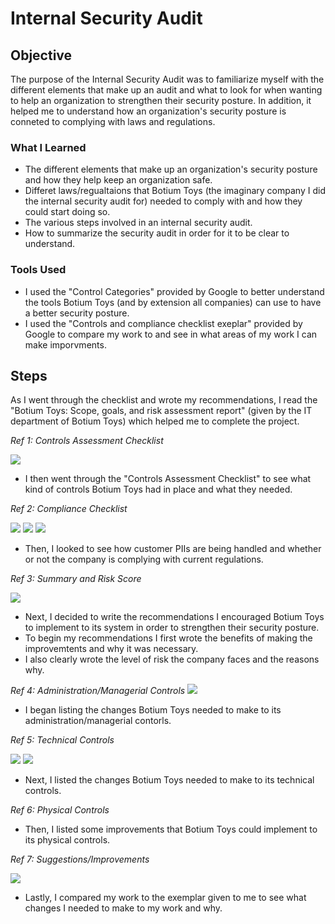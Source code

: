 # Internal Security Audit

## Objective

The purpose of the Internal Security Audit was to familiarize myself with the different elements that make up an audit and what to look for when wanting to help an organization to strengthen their security posture. In addition, it helped me to understand how an organization's security posture is conneted to complying with laws and regulations. 

### What I Learned

- The different elements that make up an organization's security posture and how they help keep an organization safe. 
- Differet laws/regualtaions that Botium Toys (the imaginary company I did the internal security audit for) needed to comply with and how they could start doing so.
- The various steps involved in an internal security audit. 
- How to summarize the security audit in order for it to be clear to understand.


### Tools Used

- I used the "Control Categories" provided by Google to better understand the tools Botium Toys (and by extension all companies) can use to have a better security posture.
- I used the "Controls and compliance checklist exeplar" provided by Google to compare my work to and see in what areas of my work I can make imporvments. 
  
## Steps

As I went through the checklist and wrote my recommendations, I read the "Botium Toys: Scope, goals, and risk assessment report" (given by the IT department of Botium Toys) which helped me to complete the project. 

*Ref 1: Controls Assessment Checklist*

<img src= "https://github.com/user-attachments/assets/6f4b5d4c-7852-4308-bd23-db369087bb95" />

- I then went through the "Controls Assessment Checklist" to see what kind of controls Botium Toys had in place and what they needed.

*Ref 2: Compliance Checklist*
  
<img src= "https://github.com/user-attachments/assets/af8ad94c-5d2f-4459-af88-8dd6294d0841" />
  
<img src= "https://github.com/user-attachments/assets/c9e27f7c-128e-4ad4-a1b3-e2f5e69451d5" />

<img src= "https://github.com/user-attachments/assets/e7edc19b-c582-4b39-b6c7-d27b2c65b049" />

- Then, I looked to see how customer PIIs are being handled and whether or not the company is complying with current regulations.
  
*Ref 3: Summary and Risk Score*

<img src= "https://github.com/user-attachments/assets/e4734a5b-b5d7-4e1e-b1a0-7863681c35cb" />

- Next, I decided to write the recommendations I encouraged Botium Toys to implement to its system in order to strengthen their security posture.
- To begin my recommendations I first wrote the benefits of making the improvemtents and why it was necessary.
- I also clearly wrote the level of risk the company faces and the reasons why.

*Ref 4: Administration/Managerial Controls*
<img src= "https://github.com/user-attachments/assets/36cdcfd4-a51b-477a-babf-6d2b2f8e4d72" />

- I began listing the changes Botium Toys needed to make to its administration/managerial contorls.
  
*Ref 5: Technical Controls*

<img src= "https://github.com/user-attachments/assets/53ebd51e-9685-4b4c-b5e4-2e112cebd055" />

<img src= "https://github.com/user-attachments/assets/5317e800-6871-4ca2-b95e-cae8cd57d4df" />

- Next, I listed the changes Botium Toys needed to make to its technical controls.

*Ref 6: Physical Controls*

<omg src= "https://github.com/user-attachments/assets/8fe62672-6ea4-4b59-b251-92c843943dce"/>

 - Then, I listed some improvements that Botium Toys could implement to its physical controls.

*Ref 7: Suggestions/Improvements*

<img src= "https://github.com/user-attachments/assets/d4d8ef0e-7c62-47ab-b939-05dd13fff429" />

 - Lastly, I compared my work to the exemplar given to me to see what changes I needed to make to my work and why. 
 

